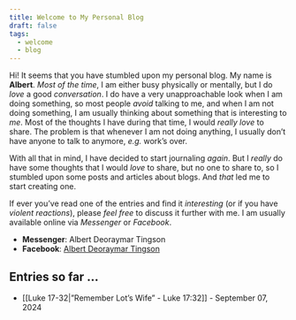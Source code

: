 ```yaml
---
title: Welcome to My Personal Blog
draft: false
tags:
  - welcome
  - blog
---
```

Hi! It seems that you have stumbled upon my personal blog. My name is **Albert**. *Most of the time*, I am either busy physically or mentally, but I do *love* a good *conversation*. I do have a very unapproachable look when I am doing something, so most people *avoid* talking to me, and when I am not doing something, I am usually thinking about something that is interesting to *me*. Most of the thoughts I have during that time, I would *really love* to share. The problem is that whenever I am not doing anything, I usually don’t have anyone to talk to anymore, *e.g.* work’s over.

With all that in mind, I have decided to start journaling *again*. But I *really* do have some thoughts that I would *love* to share, but no one to share to, so I stumbled upon some posts and articles about blogs. And *that* led me to start creating one.

If ever you’ve read one of the entries and find it *interesting* (or if you have *violent reactions*), please *feel free* to discuss it further with me. I am usually available online via *Messenger* or *Facebook*.

- **Messenger**: Albert Deoraymar Tingson
- **Facebook**: [Albert Deoraymar Tingson](https://www.facebook.com/profile.php?id=100034452203742)

## Entries so far …

- [[Luke 17-32|”Remember Lot’s Wife” - Luke 17:32]] - September 07, 2024